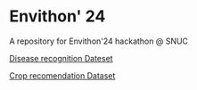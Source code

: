 # Envithon' 24

A repository for Envithon'24 hackathon @ SNUC

[Disease recognition Dateset](https://www.kaggle.com/datasets/rashikrahmanpritom/plant-disease-recognition-dataset)

[Crop recomendation Dataset](https://www.kaggle.com/datasets/atharvaingle/crop-recommendation-dataset)
